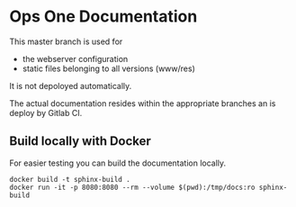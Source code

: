 # Ops One Documentation

This master branch is used for

* the webserver configuration
* static files belonging to all versions (www/res)

It is not depoloyed automatically.

The actual documentation resides within the appropriate branches an is deploy by Gitlab CI.

## Build locally with Docker

For easier testing you can build the documentation locally.

```shell
docker build -t sphinx-build .
docker run -it -p 8080:8080 --rm --volume $(pwd):/tmp/docs:ro sphinx-build
```
